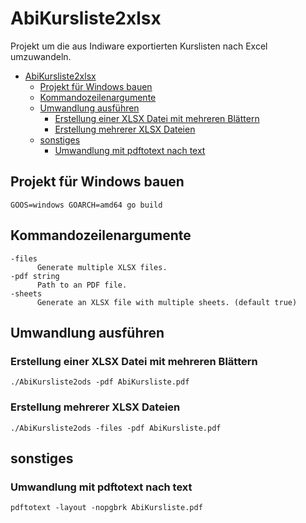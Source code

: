 # AbiKursliste2xlsx

Projekt um die aus Indiware exportierten Kurslisten nach Excel umzuwandeln.

- [AbiKursliste2xlsx](#abikursliste2xlsx)
  - [Projekt für Windows bauen](#projekt-für-windows-bauen)
  - [Kommandozeilenargumente](#kommandozeilenargumente)
  - [Umwandlung ausführen](#umwandlung-ausführen)
    - [Erstellung einer XLSX Datei mit mehreren Blättern](#erstellung-einer-xlsx-datei-mit-mehreren-blättern)
    - [Erstellung mehrerer XLSX Dateien](#erstellung-mehrerer-xlsx-dateien)
  - [sonstiges](#sonstiges)
    - [Umwandlung mit pdftotext nach text](#umwandlung-mit-pdftotext-nach-text)

## Projekt für Windows bauen

```shell
GOOS=windows GOARCH=amd64 go build
```

## Kommandozeilenargumente

```shell
-files
      Generate multiple XLSX files.
-pdf string
      Path to an PDF file.
-sheets
      Generate an XLSX file with multiple sheets. (default true)
```

## Umwandlung ausführen

### Erstellung einer XLSX Datei mit mehreren Blättern

```shell
./AbiKursliste2ods -pdf AbiKursliste.pdf
```
### Erstellung mehrerer XLSX Dateien

```shell
./AbiKursliste2ods -files -pdf AbiKursliste.pdf
```

## sonstiges

### Umwandlung mit pdftotext nach text

```shell
pdftotext -layout -nopgbrk AbiKursliste.pdf
```
